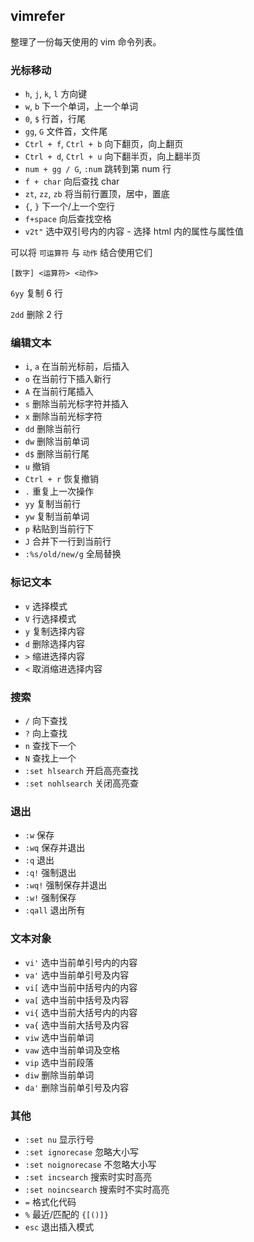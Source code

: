 
## vimrefer

整理了一份每天使用的 vim 命令列表。

### 光标移动

* `h`, `j`, `k`, `l` 方向键
* `w`, `b` 下一个单词，上一个单词
* `0`, `$` 行首，行尾
* `gg`, `G` 文件首，文件尾
* `Ctrl + f`, `Ctrl + b` 向下翻页，向上翻页
* `Ctrl + d`, `Ctrl + u` 向下翻半页，向上翻半页
* `num + gg / G`, `:num` 跳转到第 num 行
* `f + char` 向后查找 char
* `zt`, `zz`, `zb` 将当前行置顶，居中，置底
* `{`, `}` 下一个/上一个空行
* `f+space` 向后查找空格
* `v2t"` 选中双引号内的内容 - 选择 html 内的属性与属性值

可以将 `可运算符` 与 `动作` 结合使用它们

`[数字] <运算符> <动作>`

`6yy` 复制 6 行

`2dd` 删除 2 行

### 编辑文本

* `i`, `a` 在当前光标前，后插入
* `o` 在当前行下插入新行
* `A` 在当前行尾插入
* `s` 删除当前光标字符并插入
* `x` 删除当前光标字符
* `dd` 删除当前行
* `dw` 删除当前单词
* `d$` 删除当前行尾
* `u` 撤销
* `Ctrl + r` 恢复撤销
* `.` 重复上一次操作
* `yy` 复制当前行
* `yw` 复制当前单词
* `p` 粘贴到当前行下
* `J`  合并下一行到当前行
* `:%s/old/new/g` 全局替换

### 标记文本 

* `v` 选择模式
* `V` 行选择模式
* `y` 复制选择内容
* `d` 删除选择内容
* `>` 缩进选择内容
* `<` 取消缩进选择内容

### 搜索 

* `/` 向下查找
* `?` 向上查找
* `n` 查找下一个
* `N` 查找上一个
* `:set hlsearch` 开启高亮查找
* `:set nohlsearch` 关闭高亮查

### 退出

* `:w` 保存
* `:wq` 保存并退出
* `:q` 退出
* `:q!` 强制退出
* `:wq!` 强制保存并退出
* `:w!` 强制保存
* `:qall` 退出所有


### 文本对象

* `vi'` 选中当前单引号内的内容
* `va'` 选中当前单引号及内容
* `vi[` 选中当前中括号内的内容
* `va[` 选中当前中括号及内容
* `vi{` 选中当前大括号内的内容
* `va{` 选中当前大括号及内容
* `viw` 选中当前单词
* `vaw` 选中当前单词及空格
* `vip` 选中当前段落
* `diw` 删除当前单词
* `da'` 删除当前单引号及内容

### 其他

* `:set nu` 显示行号
* `:set ignorecase` 忽略大小写
* `:set noignorecase` 不忽略大小写
* `:set incsearch` 搜索时实时高亮
* `:set noincsearch` 搜索时不实时高亮
* `=` 格式化代码 
* `%` 最近/匹配的 `{[()]}`
* `esc` 退出插入模式

